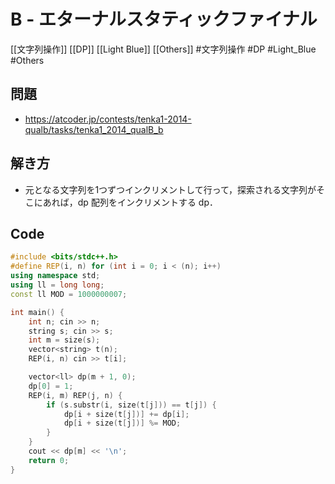 # B - エターナルスタティックファイナル
[[文字列操作]] [[DP]] [[Light Blue]] [[Others]]
#文字列操作 #DP #Light_Blue  #Others

## 問題
- https://atcoder.jp/contests/tenka1-2014-qualb/tasks/tenka1_2014_qualB_b


## 解き方
- 元となる文字列を1つずつインクリメントして行って，探索される文字列がそこにあれば，dp 配列をインクリメントする dp．


## Code
```c++
#include <bits/stdc++.h>
#define REP(i, n) for (int i = 0; i < (n); i++)
using namespace std;
using ll = long long;
const ll MOD = 1000000007;

int main() {
	int n; cin >> n;
	string s; cin >> s;
	int m = size(s);
	vector<string> t(n);
	REP(i, n) cin >> t[i];

	vector<ll> dp(m + 1, 0);
	dp[0] = 1;
	REP(i, m) REP(j, n) {
		if (s.substr(i, size(t[j])) == t[j]) {
			dp[i + size(t[j])] += dp[i];
			dp[i + size(t[j])] %= MOD;
		}
	}
	cout << dp[m] << '\n';
	return 0;
}
```